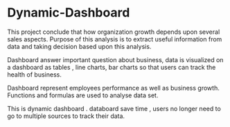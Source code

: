# Dynamic-Dashboard

This project conclude that how organization growth depends upon several sales aspects.
Purpose of this analysis is to extract useful information from data and taking decision based upon this analysis.

Dashboard answer important question  about business, data is visualized on a dashboard as tables , line charts, bar charts so that users can track the health of business.

Dashboard represent employees performance as well as business growth. Functions and formulas are used to analyse data set.

This is dynamic dashboard . databoard save time , users no longer need to go to multiple sources to track their data.
